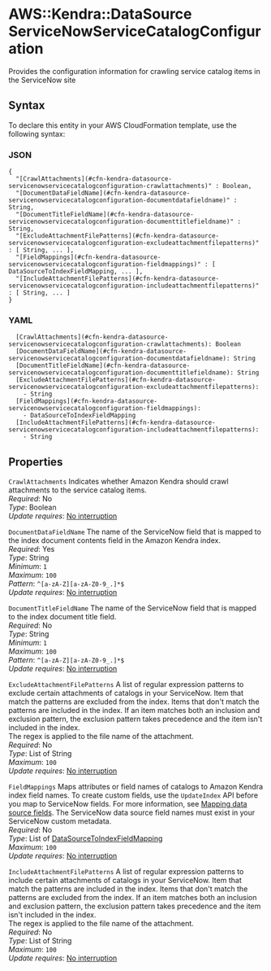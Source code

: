 # AWS::Kendra::DataSource ServiceNowServiceCatalogConfiguration<a name="aws-properties-kendra-datasource-servicenowservicecatalogconfiguration"></a>

Provides the configuration information for crawling service catalog items in the ServiceNow site

## Syntax<a name="aws-properties-kendra-datasource-servicenowservicecatalogconfiguration-syntax"></a>

To declare this entity in your AWS CloudFormation template, use the following syntax:

### JSON<a name="aws-properties-kendra-datasource-servicenowservicecatalogconfiguration-syntax.json"></a>

```
{
  "[CrawlAttachments](#cfn-kendra-datasource-servicenowservicecatalogconfiguration-crawlattachments)" : Boolean,
  "[DocumentDataFieldName](#cfn-kendra-datasource-servicenowservicecatalogconfiguration-documentdatafieldname)" : String,
  "[DocumentTitleFieldName](#cfn-kendra-datasource-servicenowservicecatalogconfiguration-documenttitlefieldname)" : String,
  "[ExcludeAttachmentFilePatterns](#cfn-kendra-datasource-servicenowservicecatalogconfiguration-excludeattachmentfilepatterns)" : [ String, ... ],
  "[FieldMappings](#cfn-kendra-datasource-servicenowservicecatalogconfiguration-fieldmappings)" : [ DataSourceToIndexFieldMapping, ... ],
  "[IncludeAttachmentFilePatterns](#cfn-kendra-datasource-servicenowservicecatalogconfiguration-includeattachmentfilepatterns)" : [ String, ... ]
}
```

### YAML<a name="aws-properties-kendra-datasource-servicenowservicecatalogconfiguration-syntax.yaml"></a>

```
  [CrawlAttachments](#cfn-kendra-datasource-servicenowservicecatalogconfiguration-crawlattachments): Boolean
  [DocumentDataFieldName](#cfn-kendra-datasource-servicenowservicecatalogconfiguration-documentdatafieldname): String
  [DocumentTitleFieldName](#cfn-kendra-datasource-servicenowservicecatalogconfiguration-documenttitlefieldname): String
  [ExcludeAttachmentFilePatterns](#cfn-kendra-datasource-servicenowservicecatalogconfiguration-excludeattachmentfilepatterns): 
    - String
  [FieldMappings](#cfn-kendra-datasource-servicenowservicecatalogconfiguration-fieldmappings): 
    - DataSourceToIndexFieldMapping
  [IncludeAttachmentFilePatterns](#cfn-kendra-datasource-servicenowservicecatalogconfiguration-includeattachmentfilepatterns): 
    - String
```

## Properties<a name="aws-properties-kendra-datasource-servicenowservicecatalogconfiguration-properties"></a>

`CrawlAttachments`  <a name="cfn-kendra-datasource-servicenowservicecatalogconfiguration-crawlattachments"></a>
Indicates whether Amazon Kendra should crawl attachments to the service catalog items\.   
*Required*: No  
*Type*: Boolean  
*Update requires*: [No interruption](https://docs.aws.amazon.com/AWSCloudFormation/latest/UserGuide/using-cfn-updating-stacks-update-behaviors.html#update-no-interrupt)

`DocumentDataFieldName`  <a name="cfn-kendra-datasource-servicenowservicecatalogconfiguration-documentdatafieldname"></a>
The name of the ServiceNow field that is mapped to the index document contents field in the Amazon Kendra index\.  
*Required*: Yes  
*Type*: String  
*Minimum*: `1`  
*Maximum*: `100`  
*Pattern*: `^[a-zA-Z][a-zA-Z0-9_.]*$`  
*Update requires*: [No interruption](https://docs.aws.amazon.com/AWSCloudFormation/latest/UserGuide/using-cfn-updating-stacks-update-behaviors.html#update-no-interrupt)

`DocumentTitleFieldName`  <a name="cfn-kendra-datasource-servicenowservicecatalogconfiguration-documenttitlefieldname"></a>
The name of the ServiceNow field that is mapped to the index document title field\.  
*Required*: No  
*Type*: String  
*Minimum*: `1`  
*Maximum*: `100`  
*Pattern*: `^[a-zA-Z][a-zA-Z0-9_.]*$`  
*Update requires*: [No interruption](https://docs.aws.amazon.com/AWSCloudFormation/latest/UserGuide/using-cfn-updating-stacks-update-behaviors.html#update-no-interrupt)

`ExcludeAttachmentFilePatterns`  <a name="cfn-kendra-datasource-servicenowservicecatalogconfiguration-excludeattachmentfilepatterns"></a>
A list of regular expression patterns to exclude certain attachments of catalogs in your ServiceNow\. Item that match the patterns are excluded from the index\. Items that don't match the patterns are included in the index\. If an item matches both an inclusion and exclusion pattern, the exclusion pattern takes precedence and the item isn't included in the index\.  
The regex is applied to the file name of the attachment\.  
*Required*: No  
*Type*: List of String  
*Maximum*: `100`  
*Update requires*: [No interruption](https://docs.aws.amazon.com/AWSCloudFormation/latest/UserGuide/using-cfn-updating-stacks-update-behaviors.html#update-no-interrupt)

`FieldMappings`  <a name="cfn-kendra-datasource-servicenowservicecatalogconfiguration-fieldmappings"></a>
Maps attributes or field names of catalogs to Amazon Kendra index field names\. To create custom fields, use the `UpdateIndex` API before you map to ServiceNow fields\. For more information, see [Mapping data source fields](https://docs.aws.amazon.com/kendra/latest/dg/field-mapping.html)\. The ServiceNow data source field names must exist in your ServiceNow custom metadata\.  
*Required*: No  
*Type*: List of [DataSourceToIndexFieldMapping](aws-properties-kendra-datasource-datasourcetoindexfieldmapping.md)  
*Maximum*: `100`  
*Update requires*: [No interruption](https://docs.aws.amazon.com/AWSCloudFormation/latest/UserGuide/using-cfn-updating-stacks-update-behaviors.html#update-no-interrupt)

`IncludeAttachmentFilePatterns`  <a name="cfn-kendra-datasource-servicenowservicecatalogconfiguration-includeattachmentfilepatterns"></a>
A list of regular expression patterns to include certain attachments of catalogs in your ServiceNow\. Item that match the patterns are included in the index\. Items that don't match the patterns are excluded from the index\. If an item matches both an inclusion and exclusion pattern, the exclusion pattern takes precedence and the item isn't included in the index\.  
The regex is applied to the file name of the attachment\.  
*Required*: No  
*Type*: List of String  
*Maximum*: `100`  
*Update requires*: [No interruption](https://docs.aws.amazon.com/AWSCloudFormation/latest/UserGuide/using-cfn-updating-stacks-update-behaviors.html#update-no-interrupt)